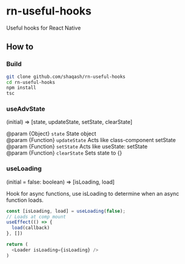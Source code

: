 # rn-useful-hooks
Useful hooks for React Native

## How to

### Build
```bash
git clone github.com/shaqash/rn-useful-hooks
cd rn-useful-hooks
npm install
tsc
```
### useAdvState
(initial) => [state, updateState, setState, clearState]

@param {Object} `state` State object  
@param {Function} `updateState` Acts like class-component setState  
@param {Function} `setState` Acts like useState: setState  
@param {Function} `clearState` Sets state to {}  

### useLoading
(initial = false: boolean) => [isLoading, load]

Hook for async functions, use isLoading to determine when an async function loads.
```javascript
const [isLoading, load] = useLoading(false);
// Loads at comp mount
useEffect(() => {
  load(callback)
}, [])

return (
  <Loader isLoading={isLoading} />
)
```

